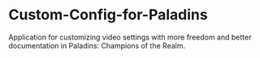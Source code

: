 # Custom-Config-for-Paladins

Application for customizing video settings with more freedom and better documentation in Paladins: Champions of the Realm.
